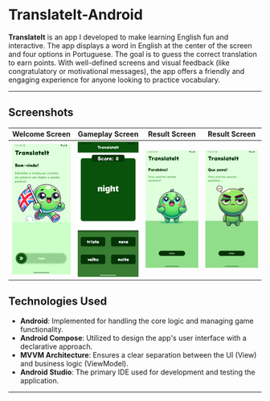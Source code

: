 # TranslateIt-Android

**TranslateIt** is an app I developed to make learning English fun and interactive. The app displays a word in English at the center of the screen and four options in Portuguese. The goal is to guess the correct translation to earn points. With well-defined screens and visual feedback (like congratulatory or motivational messages), the app offers a friendly and engaging experience for anyone looking to practice vocabulary.

---

## Screenshots

| Welcome Screen                          | Gameplay Screen                           | Result Screen                           | Result Screen                           |
|-----------------------------------------|-------------------------------------------|-----------------------------------------|-----------------------------------------|
| <img src="Images/HomeScreen.png" alt="Home Screen" width="300"> | <img src="Images/GameScreen.png" alt="Game Screen" width="300"> | <img src="Images/HappyResultImage.png" alt="Result Screen" width="300"> | <img src="Images/SadResultImage.png" alt="Result Screen" width="300"> |


## Technologies Used

- **Android**: Implemented for handling the core logic and managing game functionality.
- **Android Compose**: Utilized to design the app's user interface with a declarative approach.
- **MVVM Architecture**: Ensures a clear separation between the UI (View) and business logic (ViewModel).
- **Android Studio**: The primary IDE used for development and testing the application.

---
